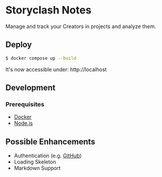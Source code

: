 # Storyclash Notes

Manage and track your Creators in projects and analyze them.

## Deploy

```bash
$ docker compose up --build
```

It's now accessible under: http://localhost

## Development

### Prerequisites

- [Docker](https://www.docker.com/products/docker-desktop/)
- [Node.js](https://nodejs.org/en)

## Possible Enhancements

- Authentication (e.g. [GitHub](https://docs.github.com/en/apps/creating-github-apps/about-creating-github-apps/about-creating-github-apps))
- Loading Skeleton
- Markdown Support
